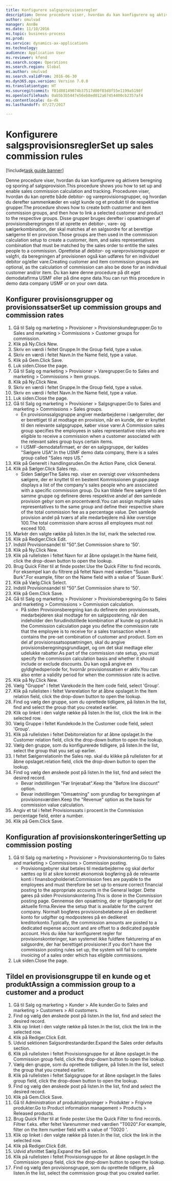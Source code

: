 ```yaml
--- 
title: Konfigurere salgsprovisionsregler
description: Denne procedure viser, hvordan du kan konfigurere og aktivere beregning og sporing af salgsprovision.
author: omulvad
manager: AnnBe
ms.date: 11/10/2016
ms.topic: business-process
ms.prod: 
ms.service: dynamics-ax-applications
ms.technology: 
audience: Application User
ms.reviewer: kfend
ms.search.scope: Operations
ms.search.region: Global
ms.author: omulvad
ms.search.validFrom: 2016-06-30
ms.dyn365.ops.version: Version 7.0.0
ms.translationtype: HT
ms.sourcegitcommit: f01d88149074b37517d00f03d8f55e1199a5198f
ms.openlocfilehash: 0ab5b3b5447e56eb8ed012a67454400cb2357af4
ms.contentlocale: da-dk
ms.lasthandoff: 07/27/2017

---
```

# <a name="set-up-sales-commission-rules"></a><span data-ttu-id="de154-103">Konfigurere salgsprovisionsregler</span><span class="sxs-lookup"><span data-stu-id="de154-103">Set up sales commission rules</span></span>

[!include[task guide banner](../../includes/task-guide-banner.md)]

<span data-ttu-id="de154-104">Denne procedure viser, hvordan du kan konfigurere og aktivere beregning og sporing af salgsprovision.</span><span class="sxs-lookup"><span data-stu-id="de154-104">This procedure shows you how to set up and enable sales commission calculation and tracking.</span></span> <span data-ttu-id="de154-105">Proceduren viser, hvordan du kan oprette både debitor- og vareprovisionsgrupper, og hvordan du derefter sammenkæder en valgt kunde og et produkt til de respektive grupper.</span><span class="sxs-lookup"><span data-stu-id="de154-105">The procedure shows how to create both customer and item commission groups, and then how to link a selected customer and product to the respective groups.</span></span> <span data-ttu-id="de154-106">Disse grupper bruges derefter i opsætningen af provisionsberegningen til at oprette en debitor-, vare- og sælgerkombination, der skal matches af en salgsordre for at berettige sælgerne til en provision.</span><span class="sxs-lookup"><span data-stu-id="de154-106">Those groups are then used in the commission calculation setup to create a customer, item, and sales representatives combination that must be matched by the sales order to entitle the sales people to a commission.</span></span> <span data-ttu-id="de154-107">Oprettelse af debitor- og vareprovisionsgrupper er valgfri, da beregningen af provisionen også kan udføres for en individuel debitor og/eller vare.</span><span class="sxs-lookup"><span data-stu-id="de154-107">Creating customer and item commission groups are optional, as the calculation of commission can also be done for an individual customer and/or item.</span></span> <span data-ttu-id="de154-108">Du kan køre denne procedure på dit eget demodatafirma USMF eller på dine egne data.</span><span class="sxs-lookup"><span data-stu-id="de154-108">You can run this procedure in demo data company USMF or on your own data.</span></span>


## <a name="set-up-commission-groups-and-commission-rates"></a><span data-ttu-id="de154-109">Konfigurer provisionsgrupper og provisionssatser</span><span class="sxs-lookup"><span data-stu-id="de154-109">Set up commission groups and commission rates</span></span>
1. <span data-ttu-id="de154-110">Gå til Salg og marketing > Provisioner > Provisionskundegrupper.</span><span class="sxs-lookup"><span data-stu-id="de154-110">Go to Sales and marketing > Commissions > Customer groups for commission.</span></span>
2. <span data-ttu-id="de154-111">Klik på Ny.</span><span class="sxs-lookup"><span data-stu-id="de154-111">Click New.</span></span>
3. <span data-ttu-id="de154-112">Skriv en værdi i feltet Gruppe.</span><span class="sxs-lookup"><span data-stu-id="de154-112">In the Group field, type a value.</span></span>
4. <span data-ttu-id="de154-113">Skriv en værdi i feltet Navn.</span><span class="sxs-lookup"><span data-stu-id="de154-113">In the Name field, type a value.</span></span>
5. <span data-ttu-id="de154-114">Klik på Gem.</span><span class="sxs-lookup"><span data-stu-id="de154-114">Click Save.</span></span>
6. <span data-ttu-id="de154-115">Luk siden.</span><span class="sxs-lookup"><span data-stu-id="de154-115">Close the page.</span></span>
7. <span data-ttu-id="de154-116">Gå til Salg og marketing > Provisioner > Varegrupper.</span><span class="sxs-lookup"><span data-stu-id="de154-116">Go to Sales and marketing > Commissions > Item groups.</span></span>
8. <span data-ttu-id="de154-117">Klik på Ny.</span><span class="sxs-lookup"><span data-stu-id="de154-117">Click New.</span></span>
9. <span data-ttu-id="de154-118">Skriv en værdi i feltet Gruppe.</span><span class="sxs-lookup"><span data-stu-id="de154-118">In the Group field, type a value.</span></span>
10. <span data-ttu-id="de154-119">Skriv en værdi i feltet Navn.</span><span class="sxs-lookup"><span data-stu-id="de154-119">In the Name field, type a value.</span></span>
11. <span data-ttu-id="de154-120">Luk siden.</span><span class="sxs-lookup"><span data-stu-id="de154-120">Close the page.</span></span>
12. <span data-ttu-id="de154-121">Gå til Salg og marketing > Provisioner > Salgsgrupper.</span><span class="sxs-lookup"><span data-stu-id="de154-121">Go to Sales and marketing > Commissions > Sales groups.</span></span>
    * <span data-ttu-id="de154-122">En provisionssalgsgruppe angiver medarbejderne i sælgerroller, der er berettiget til at modtage en provision, når en kunde, der er knyttet til den relevante salgsgruppe, køber visse varer.</span><span class="sxs-lookup"><span data-stu-id="de154-122">A Commission sales group specifies the employees in sales representative roles who are eligible to receive a commission when a customer associated with the relevant sales group buys certain items.</span></span>  
    * <span data-ttu-id="de154-123">I USMF-demodatafirmaet, er der en salgsgruppe, der kaldes "Sælgere USA".</span><span class="sxs-lookup"><span data-stu-id="de154-123">In the USMF demo data company, there is a sales group called "Sales reps US."</span></span>  
13. <span data-ttu-id="de154-124">Klik på Generelt i handlingsruden.</span><span class="sxs-lookup"><span data-stu-id="de154-124">On the Action Pane, click General.</span></span>
14. <span data-ttu-id="de154-125">Klik på Sælger.</span><span class="sxs-lookup"><span data-stu-id="de154-125">Click Sales rep..</span></span>
    * <span data-ttu-id="de154-126">Siden Sælger</span><span class="sxs-lookup"><span data-stu-id="de154-126">The Sales rep.</span></span> <span data-ttu-id="de154-127">viser en oversigt over virksomhedens sælgere, der er knyttet til en bestemt Kommissionen gruppe.</span><span class="sxs-lookup"><span data-stu-id="de154-127">page displays a list of the company's sales people who are associated with a specific commission group.</span></span> <span data-ttu-id="de154-128">Du kan tildele flere sælgere til den samme gruppe og definere deres respektive andel af den samlede provision gebyr som en procentværdi.</span><span class="sxs-lookup"><span data-stu-id="de154-128">You can assign multiple sales representatives to the same group and define their respective share of the total commission fee as a percentage value.</span></span> <span data-ttu-id="de154-129">Den samlede provision andel på tværs af alle medarbejdere må ikke overstige 100.</span><span class="sxs-lookup"><span data-stu-id="de154-129">The total commission share across all employees must not exceed 100.</span></span>  
15. <span data-ttu-id="de154-130">Markér den valgte række på listen.</span><span class="sxs-lookup"><span data-stu-id="de154-130">In the list, mark the selected row.</span></span>
16. <span data-ttu-id="de154-131">Klik på Rediger.</span><span class="sxs-lookup"><span data-stu-id="de154-131">Click Edit.</span></span>
17. <span data-ttu-id="de154-132">Indstil Provisionsandel til "50".</span><span class="sxs-lookup"><span data-stu-id="de154-132">Set Commission share to '50'.</span></span>
18. <span data-ttu-id="de154-133">Klik på Ny.</span><span class="sxs-lookup"><span data-stu-id="de154-133">Click New.</span></span>
19. <span data-ttu-id="de154-134">Klik på rullelisten i feltet Navn for at åbne opslaget.</span><span class="sxs-lookup"><span data-stu-id="de154-134">In the Name field, click the drop-down button to open the lookup.</span></span>
20. <span data-ttu-id="de154-135">Brug Quick Filter til at finde poster.</span><span class="sxs-lookup"><span data-stu-id="de154-135">Use the Quick Filter to find records.</span></span> <span data-ttu-id="de154-136">For eksempel kan du filtrere på feltet Navn med værdien "Susan Burk".</span><span class="sxs-lookup"><span data-stu-id="de154-136">For example, filter on the Name field with a value of 'Susan Burk'.</span></span>
21. <span data-ttu-id="de154-137">Klik på Vælg.</span><span class="sxs-lookup"><span data-stu-id="de154-137">Click Select.</span></span>
22. <span data-ttu-id="de154-138">Indstil Provisionsandel til "50".</span><span class="sxs-lookup"><span data-stu-id="de154-138">Set Commission share to '50'.</span></span>
23. <span data-ttu-id="de154-139">Klik på Gem.</span><span class="sxs-lookup"><span data-stu-id="de154-139">Click Save.</span></span>
24. <span data-ttu-id="de154-140">Gå til Salg og marketing > Provisioner > Provisionsberegning.</span><span class="sxs-lookup"><span data-stu-id="de154-140">Go to Sales and marketing > Commissions > Commission calculation.</span></span>
    * <span data-ttu-id="de154-141">På siden Provisionsberegning kan du definere den provisionssats, medarbejderen skal modtage for en salgspostering, når den indeholder den forudindstillede kombination af kunde og produkt.</span><span class="sxs-lookup"><span data-stu-id="de154-141">In the Commission calculation page you define the commission rate that the employee is to receive for a sales transaction when it contains the pre-set combination of customer and product.</span></span> <span data-ttu-id="de154-142">Som en del af provisionssatsopsætningen, skal du angive provisionsberegningsgrundlaget, og om det skal medtage eller udelukke rabatter.</span><span class="sxs-lookup"><span data-stu-id="de154-142">As part of the commission rate setup, you must specify the commission calculation basis and whether it should include or exclude discounts.</span></span> <span data-ttu-id="de154-143">Du kan også angive en gyldighedsperiode for, hvornår provisionssatsen er aktiv.</span><span class="sxs-lookup"><span data-stu-id="de154-143">You can also enter a validity period for when the commission rate is active.</span></span>  
25. <span data-ttu-id="de154-144">Klik på Ny.</span><span class="sxs-lookup"><span data-stu-id="de154-144">Click New.</span></span>
26. <span data-ttu-id="de154-145">Vælg "Gruppe" i feltet Varekode:</span><span class="sxs-lookup"><span data-stu-id="de154-145">In the Item code field, select 'Group'.</span></span>
27. <span data-ttu-id="de154-146">Klik på rullelisten i feltet Varerelation for at åbne opslaget.</span><span class="sxs-lookup"><span data-stu-id="de154-146">In the Item relation field, click the drop-down button to open the lookup.</span></span>
28. <span data-ttu-id="de154-147">Find og vælg den gruppe, som du oprettede tidligere, på listen.</span><span class="sxs-lookup"><span data-stu-id="de154-147">In the list, find and select the group that you created earlier.</span></span>
29. <span data-ttu-id="de154-148">Klik op linket i den valgte række på listen.</span><span class="sxs-lookup"><span data-stu-id="de154-148">In the list, click the link in the selected row.</span></span>
30. <span data-ttu-id="de154-149">Vælg Gruppe i feltet Kundekode.</span><span class="sxs-lookup"><span data-stu-id="de154-149">In the Customer code field, select 'Group'.</span></span>
31. <span data-ttu-id="de154-150">Klik på rullelisten i feltet Debitorrelation for at åbne opslaget.</span><span class="sxs-lookup"><span data-stu-id="de154-150">In the Customer relation field, click the drop-down button to open the lookup.</span></span>
32. <span data-ttu-id="de154-151">Vælg den gruppe, som du konfigurerede tidligere, på listen.</span><span class="sxs-lookup"><span data-stu-id="de154-151">In the list, select the group that you set up earlier.</span></span>
33. <span data-ttu-id="de154-152">I feltet Sælgerrelation</span><span class="sxs-lookup"><span data-stu-id="de154-152">In the Sales rep.</span></span> <span data-ttu-id="de154-153">skal du klikke på rullelisten for at åbne opslaget.</span><span class="sxs-lookup"><span data-stu-id="de154-153">relation field, click the drop-down button to open the lookup.</span></span>
34. <span data-ttu-id="de154-154">Find og vælg den ønskede post på listen.</span><span class="sxs-lookup"><span data-stu-id="de154-154">In the list, find and select the desired record.</span></span>
    * <span data-ttu-id="de154-155">Bevar indstillingen "Før linjerabat".</span><span class="sxs-lookup"><span data-stu-id="de154-155">Keep the "Before line discount" option.</span></span>  
    * <span data-ttu-id="de154-156">Bevar indstillingen "Omsætning" som grundlag for beregningen af provisionsværdien.</span><span class="sxs-lookup"><span data-stu-id="de154-156">Keep the "Revenue" option as the basis for commission value calculation.</span></span>    
35. <span data-ttu-id="de154-157">Angiv et tal i feltet Provisionssats i procent.</span><span class="sxs-lookup"><span data-stu-id="de154-157">In the Commission percentage field, enter a number.</span></span>
36. <span data-ttu-id="de154-158">Klik på Gem.</span><span class="sxs-lookup"><span data-stu-id="de154-158">Click Save.</span></span>

## <a name="setting-up-commission-posting"></a><span data-ttu-id="de154-159">Konfiguration af provisionskonteringer</span><span class="sxs-lookup"><span data-stu-id="de154-159">Setting up commission posting</span></span>
1. <span data-ttu-id="de154-160">Gå til Salg og marketing > Provisioner > Provisionskontering.</span><span class="sxs-lookup"><span data-stu-id="de154-160">Go to Sales and marketing > Commissions > Commission posting.</span></span>
    * <span data-ttu-id="de154-161">Provisionsgebyrer skal betales til medarbejderne og skal derfor sættes op til at sikre korrekt økonomisk bogføring på de relevante konti i finansbogholderiet.</span><span class="sxs-lookup"><span data-stu-id="de154-161">Commission fees are payable to the employees and must therefore be set up to ensure correct financial posting to the appropriate accounts in the General ledger.</span></span> <span data-ttu-id="de154-162">Dette gøres på siden Provisionskontering.</span><span class="sxs-lookup"><span data-stu-id="de154-162">This is done in the Commission posting page.</span></span> <span data-ttu-id="de154-163">Gennemse den opsætning, der er tilgængelig for det aktuelle firma.</span><span class="sxs-lookup"><span data-stu-id="de154-163">Review the setup that is available for the current company.</span></span> <span data-ttu-id="de154-164">Normalt bogføres provisionsbeløbene på en dedikeret konto for udgifter og modposteres på en dedikeret kreditorkonto.</span><span class="sxs-lookup"><span data-stu-id="de154-164">Typically, the commission amounts are posted to a dedicated expense account and are offset to a dedicated payable account.</span></span> <span data-ttu-id="de154-165">Hvis du ikke har konfigureret regler for provisionskonteringer, kan systemet ikke fuldføre fakturering af en salgsordre, der har berettiget provisioner.</span><span class="sxs-lookup"><span data-stu-id="de154-165">If you don't have the commission posting rules set up, the system will fail to complete invoicing of a sales order which has eligible commissions.</span></span>  
2. <span data-ttu-id="de154-166">Luk siden.</span><span class="sxs-lookup"><span data-stu-id="de154-166">Close the page.</span></span>

## <a name="assign-a-commission-group-to-a-customer-and-a-product"></a><span data-ttu-id="de154-167">Tildel en provisionsgruppe til en kunde og et produkt</span><span class="sxs-lookup"><span data-stu-id="de154-167">Assign a commission group to a customer and a product</span></span>
1. <span data-ttu-id="de154-168">Gå til Salg og marketing > Kunder > Alle kunder.</span><span class="sxs-lookup"><span data-stu-id="de154-168">Go to Sales and marketing > Customers > All customers.</span></span>
2. <span data-ttu-id="de154-169">Find og vælg den ønskede post på listen.</span><span class="sxs-lookup"><span data-stu-id="de154-169">In the list, find and select the desired record.</span></span>
3. <span data-ttu-id="de154-170">Klik op linket i den valgte række på listen.</span><span class="sxs-lookup"><span data-stu-id="de154-170">In the list, click the link in the selected row.</span></span>
4. <span data-ttu-id="de154-171">Klik på Rediger.</span><span class="sxs-lookup"><span data-stu-id="de154-171">Click Edit.</span></span>
5. <span data-ttu-id="de154-172">Udvid sektionen Salgsordrestandarder.</span><span class="sxs-lookup"><span data-stu-id="de154-172">Expand the Sales order defaults section.</span></span>
6. <span data-ttu-id="de154-173">Klik på rullelisten i feltet Provisionsgruppe for at åbne opslaget.</span><span class="sxs-lookup"><span data-stu-id="de154-173">In the Commission group field, click the drop-down button to open the lookup.</span></span>
7. <span data-ttu-id="de154-174">Vælg den gruppe, som du oprettede tidligere, på listen.</span><span class="sxs-lookup"><span data-stu-id="de154-174">In the list, select the group that you created earlier.</span></span>
8. <span data-ttu-id="de154-175">Klik på rullelisten i feltet Salgsgruppe for at åbne opslaget.</span><span class="sxs-lookup"><span data-stu-id="de154-175">In the Sales group field, click the drop-down button to open the lookup.</span></span>
9. <span data-ttu-id="de154-176">Find og vælg den ønskede post på listen.</span><span class="sxs-lookup"><span data-stu-id="de154-176">In the list, find and select the desired record.</span></span>
10. <span data-ttu-id="de154-177">Klik på Gem.</span><span class="sxs-lookup"><span data-stu-id="de154-177">Click Save.</span></span>
11. <span data-ttu-id="de154-178">Gå til Administration af produktoplysninger > Produkter > Frigivne produkter.</span><span class="sxs-lookup"><span data-stu-id="de154-178">Go to Product information management > Products > Released products.</span></span>
12. <span data-ttu-id="de154-179">Brug Quick Filter til at finde poster.</span><span class="sxs-lookup"><span data-stu-id="de154-179">Use the Quick Filter to find records.</span></span> <span data-ttu-id="de154-180">Filtrer f.eks. efter feltet Varenummer med værdien "T0020".</span><span class="sxs-lookup"><span data-stu-id="de154-180">For example, filter on the Item number field with a value of 'T0020 '.</span></span>
13. <span data-ttu-id="de154-181">Klik op linket i den valgte række på listen.</span><span class="sxs-lookup"><span data-stu-id="de154-181">In the list, click the link in the selected row.</span></span>
14. <span data-ttu-id="de154-182">Klik på Rediger.</span><span class="sxs-lookup"><span data-stu-id="de154-182">Click Edit.</span></span>
15. <span data-ttu-id="de154-183">Udvid afsnittet Sælg.</span><span class="sxs-lookup"><span data-stu-id="de154-183">Expand the Sell section.</span></span>
16. <span data-ttu-id="de154-184">Klik på rullelisten i feltet Provisionsgruppe for at åbne opslaget.</span><span class="sxs-lookup"><span data-stu-id="de154-184">In the Commission group field, click the drop-down button to open the lookup.</span></span>
17. <span data-ttu-id="de154-185">Find og vælg den provisionsgruppe, som du oprettede tidligere, på listen.</span><span class="sxs-lookup"><span data-stu-id="de154-185">In the list, select the commission group that you created earlier.</span></span>


